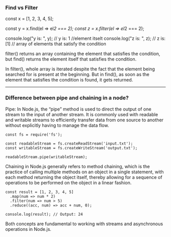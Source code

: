 ### Find vs Filter

const x = [1, 2, 3, 4, 5];

const y = x.find(el => el*2 === 2);
const z = x.filter(el => el*2 === 2);

console.log("y is: ", y); // y is: 1        //element itselt
console.log("z is: ", z); // z is: [1]      // array of elements that satisfy the condition

filter() returns an array containing the element that satisfies the condition, but find() returns the element itself that satisfies the condition.


In filter(), whole array is iterated despite the fact that the element being searched for is present at the beginning.
But in find(), as soon as the element that satisfies the condition is found, it gets returned.

---

### Difference between pipe and chaining in a node?

Pipe: In Node.js, the “pipe” method is used to direct the output of one stream to the input of another stream. It is commonly used with readable and writable streams to efficiently transfer data from one source to another without explicitly having to manage the data flow.

```
const fs = require('fs');

const readableStream = fs.createReadStream('input.txt');
const writableStream = fs.createWriteStream('output.txt');

readableStream.pipe(writableStream);
```

Chaining in Node.js generally refers to method chaining, which is the practice of calling multiple methods on an object in a single statement, with each method returning the object itself, thereby allowing for a sequence of operations to be performed on the object in a linear fashion.
```
const result = [1, 2, 3, 4, 5]
  .map(num => num * 2)
  .filter(num => num > 5)
  .reduce((acc, num) => acc + num, 0);

console.log(result); // Output: 24
```

Both concepts are fundamental to working with streams and asynchronous operations in Node.js.
